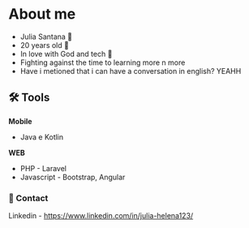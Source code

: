 
# About me

- Julia Santana 🤩
- 20 years old 🥳 
- In love with God and tech 🥰
- Fighting against the time to learning more n more
- Have i metioned that i can have a conversation in english? YEAHH





## 🛠 Tools
**Mobile**
- Java e Kotlin

**WEB**
- PHP - Laravel
- Javascript - Bootstrap, Angular



### 📲 Contact

Linkedin - https://www.linkedin.com/in/julia-helena123/
